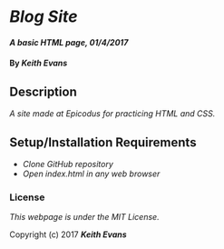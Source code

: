 # _Blog Site_

#### _A basic HTML page, 01/4/2017_

#### By _**Keith Evans**_

## Description

_A site made at Epicodus for practicing HTML and CSS._

## Setup/Installation Requirements

* _Clone GitHub repository_
* _Open index.html in any web browser_

### License

*This webpage is under the MIT License.*

Copyright (c) 2017 **_Keith Evans_**
